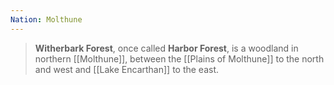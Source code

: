```yaml
---
Nation: Molthune
---
```

> **Witherbark Forest**, once called **Harbor Forest**, is a woodland in northern [[Molthune]], between the [[Plains of Molthune]] to the north and west and [[Lake Encarthan]] to the east.